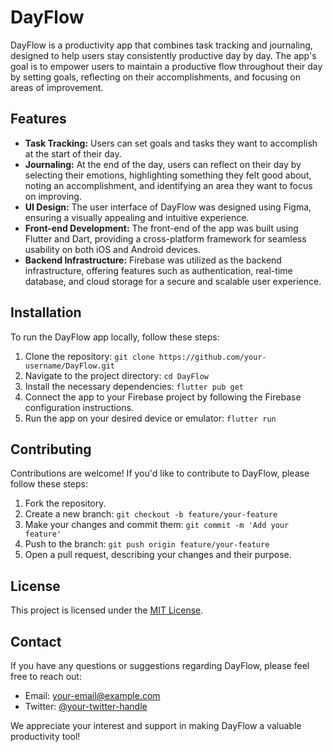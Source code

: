 # DayFlow

DayFlow is a productivity app that combines task tracking and journaling, designed to help users stay consistently productive day by day. The app's goal is to empower users to maintain a productive flow throughout their day by setting goals, reflecting on their accomplishments, and focusing on areas of improvement.

## Features

- **Task Tracking:** Users can set goals and tasks they want to accomplish at the start of their day.
- **Journaling:** At the end of the day, users can reflect on their day by selecting their emotions, highlighting something they felt good about, noting an accomplishment, and identifying an area they want to focus on improving.
- **UI Design:** The user interface of DayFlow was designed using Figma, ensuring a visually appealing and intuitive experience.
- **Front-end Development:** The front-end of the app was built using Flutter and Dart, providing a cross-platform framework for seamless usability on both iOS and Android devices.
- **Backend Infrastructure:** Firebase was utilized as the backend infrastructure, offering features such as authentication, real-time database, and cloud storage for a secure and scalable user experience.

## Installation

To run the DayFlow app locally, follow these steps:

1. Clone the repository: `git clone https://github.com/your-username/DayFlow.git`
2. Navigate to the project directory: `cd DayFlow`
3. Install the necessary dependencies: `flutter pub get`
4. Connect the app to your Firebase project by following the Firebase configuration instructions.
5. Run the app on your desired device or emulator: `flutter run`

## Contributing

Contributions are welcome! If you'd like to contribute to DayFlow, please follow these steps:

1. Fork the repository.
2. Create a new branch: `git checkout -b feature/your-feature`
3. Make your changes and commit them: `git commit -m 'Add your feature'`
4. Push to the branch: `git push origin feature/your-feature`
5. Open a pull request, describing your changes and their purpose.

## License

This project is licensed under the [MIT License](LICENSE).

## Contact

If you have any questions or suggestions regarding DayFlow, please feel free to reach out:

- Email: [your-email@example.com](mailto:your-email@example.com)
- Twitter: [@your-twitter-handle](https://twitter.com/your-twitter-handle)

We appreciate your interest and support in making DayFlow a valuable productivity tool!
